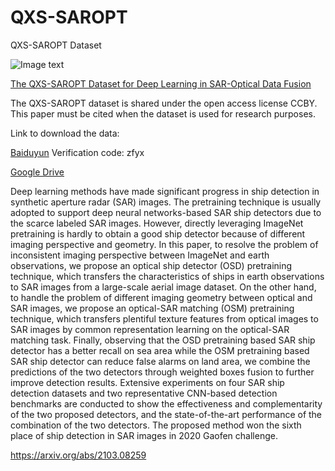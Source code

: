 # QXS-SAROPT
QXS-SAROPT Dataset

![Image text](https://github.com/yaoxu008/QXS-SAROPT/blob/main/QXSLAB-SAROPT.png)

[The QXS-SAROPT Dataset for Deep Learning in SAR-Optical Data Fusion](https://arxiv.org/pdf/2103.08259.pdf)

The QXS-SAROPT dataset is shared under the open access license CCBY. 
This paper must be cited when the dataset is used for research purposes.

Link to download the data:

[Baiduyun](https://pan.baidu.com/s/19Y1CGt4nTc48yDdGmmY7_A)      Verification code: zfyx

[Google Drive](https://drive.google.com/file/d/1835G9HBouBqmk7tKNnIc5gkJ5B8-4v9I/view?usp=sharing)

Deep learning methods have made significant progress in ship detection in synthetic aperture radar (SAR) images. The pretraining technique is usually adopted to support deep neural networks-based SAR ship detectors due to the scarce labeled SAR images. However, directly leveraging ImageNet pretraining is hardly to obtain a good ship detector because of different imaging perspective and geometry. In this paper, to resolve the problem of inconsistent imaging perspective between ImageNet and earth observations, we propose an optical ship detector (OSD) pretraining technique, which transfers the characteristics of ships in earth observations to SAR images from a large-scale aerial image dataset. On the other hand, to handle the problem of different imaging geometry between optical and SAR images, we propose an optical-SAR matching (OSM) pretraining technique, which transfers plentiful texture features from optical images to SAR images by common representation learning on the optical-SAR matching task. Finally, observing that the OSD pretraining based SAR ship detector has a better recall on sea area while the OSM pretraining based SAR ship detector can reduce false alarms on land area, we combine the predictions of the two detectors through weighted boxes fusion to further improve detection results. Extensive experiments on four SAR ship detection datasets and two representative CNN-based detection benchmarks are conducted to show the effectiveness and complementarity of the two proposed detectors, and the state-of-the-art performance of the combination of the two detectors. The proposed method won the sixth place of ship detection in SAR images in 2020 Gaofen challenge.


https://arxiv.org/abs/2103.08259
